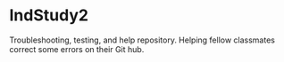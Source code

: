 # IndStudy2

Troubleshooting, testing, and help repository. Helping fellow classmates correct some errors on their Git hub. 
